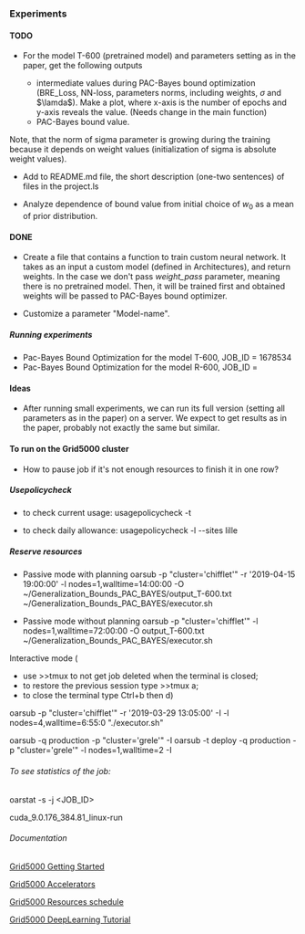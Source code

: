 ### Experiments

#### TODO

* For the model T-600 (pretrained model) and parameters setting as in the paper, get the following outputs

  * intermediate values during PAC-Bayes bound optimization (BRE_Loss, NN-loss, parameters norms, including weights, $\sigma$ and $\lamda$). Make a plot, where x-axis is the number of epochs and y-axis reveals the value. (Needs change in the main function)
  * PAC-Bayes bound value.

Note, that the norm of sigma parameter is growing during the training because it depends on weight values (initialization of sigma is absolute weight values).

* Add to README.md file, the short description (one-two sentences) of files in the project.ls

* Analyze dependence of bound value from initial choice of $w_0$ as a mean of prior distribution.  

#### DONE

* Create a file that contains a function to train custom neural network. It takes as an input a custom model (defined in Architectures), and return weights.
In the case we don't pass *weight_pass* parameter, meaning there is no pretrained model. 
Then, it will be trained first and obtained weights will be passed to PAC-Bayes bound optimizer.

* Customize a parameter "Model-name".

##### Running experiments
* Pac-Bayes Bound Optimization for the model T-600, JOB_ID = 1678534
* Pac-Bayes Bound Optimization for the model R-600, JOB_ID = 

#### Ideas
* After running small experiments, we can run its full version (setting all parameters as in the paper) on a server.
We expect to get results as in the paper, probably not exactly the same but similar.

#### To run on the Grid5000 cluster 
* How to pause job if it's not enough resources to finish it in one row?

##### Usepolicycheck
* to check current usage:
usagepolicycheck -t

* to check daily allowance:
usagepolicycheck -l --sites lille

#####  Reserve resources

* Passive mode with planning
oarsub -p "cluster='chifflet'" -r '2019-04-15 19:00:00' -l nodes=1,walltime=14:00:00 -O ~/Generalization_Bounds_PAC_BAYES/output_T-600.txt ~/Generalization_Bounds_PAC_BAYES/executor.sh

* Passive mode without planning
oarsub -p "cluster='chifflet'" -l nodes=1,walltime=72:00:00 -O output_T-600.txt ~/Generalization_Bounds_PAC_BAYES/executor.sh

Interactive mode (
  * use >>tmux to not get job deleted when the terminal is closed; 
  * to restore the previous session type >>tmux a;
  * to close the terminal type Ctrl+b then d)

oarsub -p "cluster='chifflet'" -r '2019-03-29 13:05:00' -I -l nodes=4,walltime=6:55:0 "./executor.sh"

oarsub -q production -p "cluster='grele'" -I
oarsub -t deploy -q production -p "cluster='grele'" -l nodes=1,walltime=2 -I

###### To see statistics of the job:
oarstat -s -j <JOB_ID>

cuda_9.0.176_384.81_linux-run

###### Documentation
[Grid5000 Getting Started](https://www.grid5000.fr/w/Getting_Started#Deploying_your_nodes_to_get_root_access_and_create_your_own_experimental_environment)

[Grid5000 Accelerators](https://www.grid5000.fr/w/Accelerators_on_Grid5000#Compiling_the_CUDA_Toolkit_examples)

[Grid5000 Resources schedule](https://intranet.grid5000.fr/oar/Lille/drawgantt-svg/)

[Grid5000 DeepLearning Tutorial](http://deeploria.gforge.inria.fr/g5k/Tuto%20Deep%20Learning%20-%20Grid5000.html#nvidia-smi_tool)



